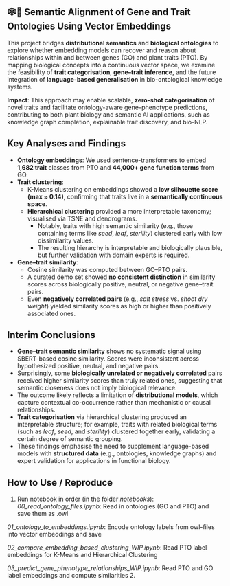 ## 🕸🌱 Semantic Alignment of Gene and Trait Ontologies Using Vector Embeddings
This project bridges **distributional semantics** and **biological ontologies** to explore whether embedding models can recover and reason about relationships within and between genes (GO) and plant traits (PTO). By mapping biological concepts into a continuous vector space, we examine the feasibility of **trait categorisation**, **gene–trait inference**, and the future integration of **language-based generalisation** in bio-ontological knowledge systems.

**Impact**: This approach may enable scalable, **zero-shot categorisation** of novel traits and facilitate ontology-aware gene–phenotype predictions, contributing to both plant biology and semantic AI applications, such as knowledge graph completion, explainable trait discovery, and bio-NLP.

## Key Analyses and Findings
* **Ontology embeddings**: We used sentence-transformers to embed **1,682 trait** classes from PTO and **44,000+ gene function terms** from GO.
* **Trait clustering**:
  * K-Means clustering on embeddings showed a **low silhouette score (max ≈ 0.14)**, confirming that traits live in a **semantically continuous space**.
  * **Hierarchical clustering** provided a more interpretable taxonomy; visualised via TSNE and dendrograms.
    - Notably, traits with high semantic similarity (e.g., those containing terms like _seed_, _leaf_, _sterility_) clustered early with low dissimilarity values.
    - The resulting hierarchy is interpretable and biologically plausible, but further validation with domain experts is required. 
* **Gene–trait similarity**:
  - Cosine similarity was computed between GO–PTO pairs.
  - A curated demo set showed **no consistent distinction** in similarity scores across biologically positive, neutral, or negative gene–trait pairs.
  - Even **negatively correlated pairs** (e.g., _salt stress_ vs. _shoot dry weight_) yielded similarity scores as high or higher than positively associated ones.

## Interim Conclusions
- **Gene–trait semantic similarity** shows no systematic signal using SBERT-based cosine similarity. Scores were inconsistent across hypothesized positive, neutral, and negative pairs.
- Surprisingly, some **biologically unrelated or negatively correlated** pairs received higher similarity scores than truly related ones, suggesting that semantic closeness does not imply biological relevance.
- The outcome likely reflects a limitation of **distributional models**, which capture contextual co-occurrence rather than mechanistic or causal relationships.
- **Trait categorisation** via hierarchical clustering produced an interpretable structure; for example, traits with related biological terms (such as _leaf_, _seed_, and _sterility_) clustered together early, validating a certain degree of semantic grouping.
- These findings emphasise the need to supplement language-based models with **structured data** (e.g., ontologies, knowledge graphs) and expert validation for applications in functional biology.

## How to Use / Reproduce
1. Run notebook in order (in the folder _notebooks_):
_00_read_ontology_files.ipynb_: Read in ontologies (GO and PTO) and save them as .owl

_01_ontology_to_embeddings.ipynb_: Encode ontology labels from owl-files into vector embeddings and save

_02_compare_embedding_based_clustering_WIP.ipynb_: Read PTO label embeddings for K-Means and Hierarchical Clustering

_03_predict_gene_phenotype_relationships_WIP.ipynb_: Read PTO and GO label embeddings and compute similarities
2. 
